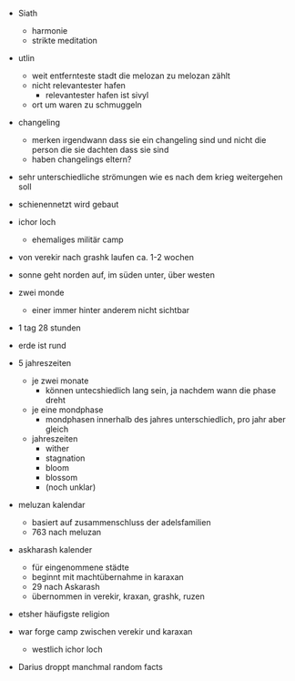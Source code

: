 - Siath
	- harmonie
	- strikte meditation
- utlin
	- weit entfernteste stadt die melozan zu melozan zählt
	- nicht relevantester hafen
		- relevantester hafen ist sivyl
	- ort um waren zu schmuggeln
- changeling
	- merken irgendwann dass sie ein changeling sind und nicht die person die sie dachten dass sie sind
	- haben changelings eltern?
- sehr unterschiedliche strömungen wie es nach dem krieg weitergehen soll
- schienennetzt wird gebaut
- ichor loch
	- ehemaliges militär camp
- von verekir nach grashk laufen ca. 1-2 wochen


- sonne geht norden auf, im süden unter, über westen
- zwei monde
	- einer immer hinter anderem nicht sichtbar
- 1 tag 28 stunden
- erde ist rund
- 5 jahreszeiten
	- je zwei monate
		- können untecshiedlich lang sein, ja nachdem wann die phase dreht
	- je eine mondphase
		- mondphasen innerhalb des jahres unterschiedlich, pro jahr aber gleich
	- jahreszeiten
		- wither
		- stagnation
		- bloom
		- blossom
		- (noch unklar)
- meluzan kalendar
	- basiert auf zusammenschluss der adelsfamilien
	- 763 nach meluzan
- askharash kalender
	- für eingenommene städte
	- beginnt mit machtübernahme in karaxan
	- 29 nach Askarash
	- übernommen in verekir, kraxan, grashk, ruzen



- etsher häufigste religion
- war forge camp zwischen verekir und karaxan
	- westlich ichor loch

- Darius droppt manchmal random facts